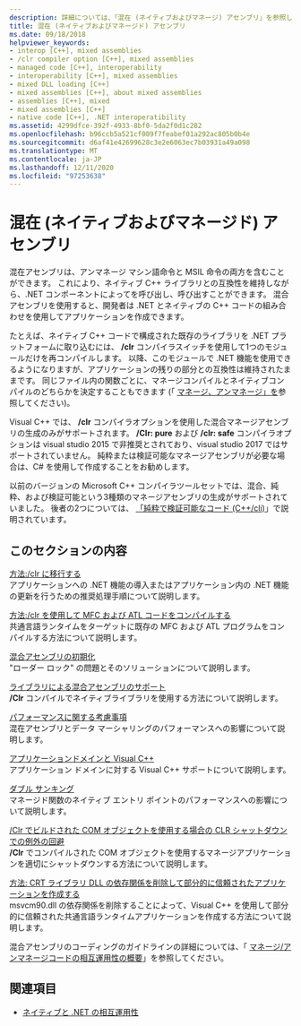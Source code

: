 ```yaml
---
description: 詳細については、「混在 (ネイティブおよびマネージ) アセンブリ」を参照してください。
title: 混在 (ネイティブおよびマネージド) アセンブリ
ms.date: 09/18/2018
helpviewer_keywords:
- interop [C++], mixed assemblies
- /clr compiler option [C++], mixed assemblies
- managed code [C++], interoperability
- interoperability [C++], mixed assemblies
- mixed DLL loading [C++]
- mixed assemblies [C++], about mixed assemblies
- assemblies [C++], mixed
- mixed assemblies [C++]
- native code [C++], .NET interoperatibility
ms.assetid: 4299dfce-392f-4933-8bf0-5da2f0d1c282
ms.openlocfilehash: b96ccb5a521cf009f7feabef01a292ac805b0b4e
ms.sourcegitcommit: d6af41e42699628c3e2e6063ec7b03931a49a098
ms.translationtype: MT
ms.contentlocale: ja-JP
ms.lasthandoff: 12/11/2020
ms.locfileid: "97253638"
---
```

# <a name="mixed-native-and-managed-assemblies"></a>混在 (ネイティブおよびマネージド) アセンブリ

混在アセンブリは、アンマネージ マシン語命令と MSIL 命令の両方を含むことができます。 これにより、ネイティブ C++ ライブラリとの互換性を維持しながら、.NET コンポーネントによってを呼び出し、呼び出すことができます。 混合アセンブリを使用すると、開発者は .NET とネイティブの C++ コードの組み合わせを使用してアプリケーションを作成できます。

たとえば、ネイティブ C++ コードで構成された既存のライブラリを .NET プラットフォームに取り込むには、 **/clr** コンパイラスイッチを使用して1つのモジュールだけを再コンパイルします。 以降、このモジュールで .NET 機能を使用できるようになりますが、アプリケーションの残りの部分との互換性は維持されたままです。 同じファイル内の関数ごとに、マネージコンパイルとネイティブコンパイルのどちらかを決定することもできます (「 [マネージ、アンマネージ」を](../preprocessor/managed-unmanaged.md)参照してください)。

Visual C++ では、 **/clr** コンパイラオプションを使用した混合マネージアセンブリの生成のみがサポートされます。 **/Clr: pure** および **/clr: safe** コンパイラオプションは visual studio 2015 で非推奨とされており、visual studio 2017 ではサポートされていません。 純粋または検証可能なマネージアセンブリが必要な場合は、C# を使用して作成することをお勧めします。

以前のバージョンの Microsoft C++ コンパイラツールセットでは、混合、純粋、および検証可能という3種類のマネージアセンブリの生成がサポートされていました。 後者の2つについては、 [「純粋で検証可能なコード (C++/cli)](../dotnet/pure-and-verifiable-code-cpp-cli.md)」で説明されています。

## <a name="in-this-section"></a>このセクションの内容

[方法:/clr に移行する](../dotnet/how-to-migrate-to-clr.md)<br/>
アプリケーションへの .NET 機能の導入またはアプリケーション内の .NET 機能の更新を行うための推奨処理手順について説明します。

[方法:/clr を使用して MFC および ATL コードをコンパイルする](../dotnet/how-to-compile-mfc-and-atl-code-by-using-clr.md)<br/>
共通言語ランタイムをターゲットに既存の MFC および ATL プログラムをコンパイルする方法について説明します。

[混合アセンブリの初期化](../dotnet/initialization-of-mixed-assemblies.md)<br/>
"ローダー ロック" の問題とそのソリューションについて説明します。

[ライブラリによる混合アセンブリのサポート](../dotnet/library-support-for-mixed-assemblies.md)<br/>
**/Clr** コンパイルでネイティブライブラリを使用する方法について説明します。

[パフォーマンスに関する考慮事項](../dotnet/performance-considerations-for-interop-cpp.md)<br/>
混在アセンブリとデータ マーシャリングのパフォーマンスへの影響について説明します。

[アプリケーションドメインと Visual C++](../dotnet/application-domains-and-visual-cpp.md)<br/>
アプリケーション ドメインに対する Visual C++ サポートについて説明します。

[ダブル サンキング](../dotnet/double-thunking-cpp.md)<br/>
マネージド関数のネイティブ エントリ ポイントのパフォーマンスへの影響について説明します。

[/Clr でビルドされた COM オブジェクトを使用する場合の CLR シャットダウンでの例外の回避](../dotnet/avoiding-exceptions-on-clr-shutdown-when-consuming-com-objects-built-with-clr.md)<br/>
**/Clr** でコンパイルされた COM オブジェクトを使用するマネージアプリケーションを適切にシャットダウンする方法について説明します。

[方法: CRT ライブラリ DLL の依存関係を削除して部分的に信頼されたアプリケーションを作成する](../dotnet/create-a-partially-trusted-application.md)<br/>
msvcm90.dll の依存関係を削除することによって、Visual C++ を使用して部分的に信頼された共通言語ランタイムアプリケーションを作成する方法について説明します。

混合アセンブリのコーディングのガイドラインの詳細については、「 [マネージ/アンマネージコードの相互運用性の概要](/previous-versions/dotnet/articles/ms973872(v=msdn.10))」を参照してください。

## <a name="see-also"></a>関連項目

- [ネイティブと .NET の相互運用性](../dotnet/native-and-dotnet-interoperability.md)
